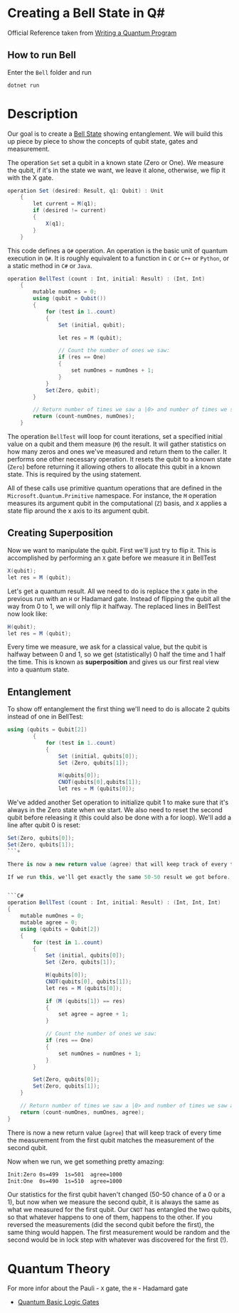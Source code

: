 # Creating a Bell State in Q#
Official Reference taken from [Writing a Quantum Program](https://docs.microsoft.com/en-us/quantum/quickstart?view=qsharp-preview&tabs=tabid-vscode)

## How  to run Bell
Enter the `Bell` folder and run

```sh
dotnet run
```

# Description
Our goal is to create a [Bell State](https://en.wikipedia.org/wiki/Bell_state) showing entanglement. We will build this up piece by piece to show the concepts of qubit state, gates and measurement.

The operation `Set` set a qubit in a known state (Zero or One). We measure the qubit, if it's in the state we want, we leave it alone, otherwise, we flip it with the X gate. 

```C#
operation Set (desired: Result, q1: Qubit) : Unit
    {
        let current = M(q1);
        if (desired != current)
        {
            X(q1);
        }
    }
```

This code defines a `Q#` operation. An operation is the basic unit of quantum execution in `Q#`. It is roughly equivalent to a function in `C` or `C++` or `Python`, or a static method in `C#` or `Java`.

```C#
operation BellTest (count : Int, initial: Result) : (Int, Int)
    {
        mutable numOnes = 0;
        using (qubit = Qubit())
        {
            for (test in 1..count)
            {
                Set (initial, qubit);

                let res = M (qubit);

                // Count the number of ones we saw:
                if (res == One)
                {
                    set numOnes = numOnes + 1;
                }
            }
            Set(Zero, qubit);
        }

        // Return number of times we saw a |0> and number of times we saw a |1>
        return (count-numOnes, numOnes);
    }
```

The operation `BellTest` will loop for count iterations, set a specified initial value on a qubit and them measure (`M`) the result. It will gather statistics on how many zeros and ones we've measured and return them to the caller. It performs one other necessary operation. It resets the qubit to a known state (`Zero`) before returning it allowing others to allocate this qubit in a known state. This is required by the using statement.

All of these calls use primitive quantum operations that are defined in the `Microsoft.Quantum.Primitive` namespace. For instance, the `M` operation measures its argument qubit in the computational (`Z`) basis, and `X` applies a state flip around the x axis to its argument qubit.

## Creating Superposition
Now we want to manipulate the qubit. First we'll just try to flip it. This is accomplished by performing an `X` gate before we measure it in BellTest

```C#
X(qubit);
let res = M (qubit);
```

Let's get a quantum result. All we need to do is replace the `X` gate in the previous run with an `H` or Hadamard gate. Instead of flipping the qubit all the way from 0 to 1, we will only flip it halfway. The replaced lines in BellTest now look like:


```C#
H(qubit);
let res = M (qubit);
```

Every time we measure, we ask for a classical value, but the qubit is halfway between 0 and 1, so we get (statistically) 0 half the time and 1 half the time. This is known as **superposition** and gives us our first real view into a quantum state.

## Entanglement
 To show off entanglement the first thing we'll need to do is allocate 2 qubits instead of one in BellTest:

```C#
using (qubits = Qubit[2])
        {
            for (test in 1..count)
            {
                Set (initial, qubits[0]);
                Set (Zero, qubits[1]);

                H(qubits[0]);
                CNOT(qubits[0],qubits[1]);
                let res = M (qubits[0]);
```
We've added another Set operation to initialize qubit 1 to make sure that it's always in the Zero state when we start. We also need to reset the second qubit before releasing it (this could also be done with a for loop). We'll add a line after qubit 0 is reset:

```C#
Set(Zero, qubits[0]);
Set(Zero, qubits[1]);
```+

There is now a new return value (agree) that will keep track of every time the measurement from the first qubit matches the measurement of the second qubit.

If we run this, we'll get exactly the same 50-50 result we got before. However, what we're really interested in is how the second qubit reacts to the first being measured. We'll add this statistic with a new version of the BellTest operation:


```C#
operation BellTest (count : Int, initial: Result) : (Int, Int, Int)
{
    mutable numOnes = 0;
    mutable agree = 0;
    using (qubits = Qubit[2])
    {
        for (test in 1..count)
        {
            Set (initial, qubits[0]);
            Set (Zero, qubits[1]);

            H(qubits[0]);
            CNOT(qubits[0], qubits[1]);
            let res = M (qubits[0]);

            if (M (qubits[1]) == res) 
            {
                set agree = agree + 1;
            }

            // Count the number of ones we saw:
            if (res == One)
            {
                set numOnes = numOnes + 1;
            }
        }

        Set(Zero, qubits[0]);
        Set(Zero, qubits[1]);
    }

    // Return number of times we saw a |0> and number of times we saw a |1>
    return (count-numOnes, numOnes, agree);
}
```

There is now a new return value (`agree`) that will keep track of every time the measurement from the first qubit matches the measurement of the second qubit.


Now when we run, we get something pretty amazing:

```sh
Init:Zero 0s=499  1s=501  agree=1000
Init:One  0s=490  1s=510  agree=1000
```

Our statistics for the first qubit haven't changed (50-50 chance of a 0 or a 1), but now when we measure the second qubit, it is always the same as what we measured for the first qubit. Our `CNOT` has entangled the two qubits, so that whatever happens to one of them, happens to the other. If you reversed the measurements (did the second qubit before the first), the same thing would happen. The first measurement would be random and the second would be in lock step with whatever was discovered for the first (!).

# Quantum Theory
For more infor about the Pauli - `X` gate, the `H` - Hadamard gate
- [Quantum Basic Logic Gates](https://en.wikipedia.org/wiki/Quantum_logic_gate)